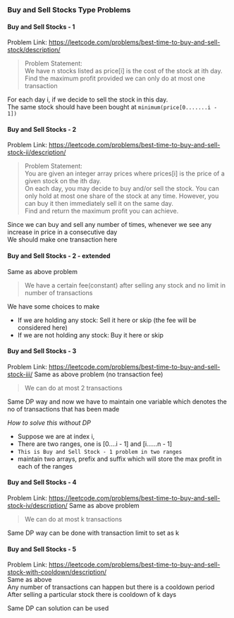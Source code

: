 ### Buy and Sell Stocks Type Problems

#### Buy and Sell Stocks - 1
Problem Link: https://leetcode.com/problems/best-time-to-buy-and-sell-stock/description/
> Problem Statement: <br>
> We have n stocks listed as price[i] is the cost of the stock at ith day.
> Find the maximum profit provided we can only do at most one transaction

For each day i, if we decide to sell the stock in this day. <br>
The same stock should have been bought at ```minimum(price[0.......i - 1])```

#### Buy and Sell Stocks - 2
Problem Link: https://leetcode.com/problems/best-time-to-buy-and-sell-stock-ii/description/
> Problem Statement: <br>
> You are given an integer array prices where prices[i] is the price of a given stock on the ith day. <br>
> On each day, you may decide to buy and/or sell the stock. You can only hold at most one share of the stock at any time. However, you can buy it then immediately sell it on the same day. <br>
> Find and return the maximum profit you can achieve.

Since we can buy and sell any number of times, whenever we see any increase in price in a consecutive day <br>
We should make one transaction here

#### Buy and Sell Stocks - 2 - extended
Same as above problem
> We have a certain fee(constant) after selling any stock and no limit in number of transactions

We have some choices to make <br>
- If we are holding any stock: Sell it here or skip (the fee will be considered here) <br>
- If we are not holding any stock: Buy it here or skip

#### Buy and Sell Stocks - 3
Problem Link: https://leetcode.com/problems/best-time-to-buy-and-sell-stock-iii/
Same as above problem (no transaction fee)
> We can do at most 2 transactions

Same DP way and now we have to maintain one variable which denotes the no of transactions that has been made

*How to solve this without DP* 
- Suppose we are at index i, 
- There are two ranges, one is [0....i - 1] and [i......n - 1]
- ```This is Buy and Sell Stock - 1 problem in two ranges```
- maintain two arrays, prefix and suffix which will store the max profit in each of the ranges

#### Buy and Sell Stocks - 4
Problem Link: https://leetcode.com/problems/best-time-to-buy-and-sell-stock-iv/description/
Same as above problem
> We can do at most k transactions

Same DP way can be done with transaction limit to set as k

#### Buy and Sell Stocks - 5
Problem Link: https://leetcode.com/problems/best-time-to-buy-and-sell-stock-with-cooldown/description/ <br>
Same as above <br>
Any number of transactions can happen but there is a cooldown period <br>
After selling a particular stock there is cooldown of k days <br>

Same DP can solution can be used
